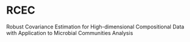 # RCEC
Robust Covariance Estimation for High-dimensional Compositional Data with  Application to Microbial Communities Analysis
